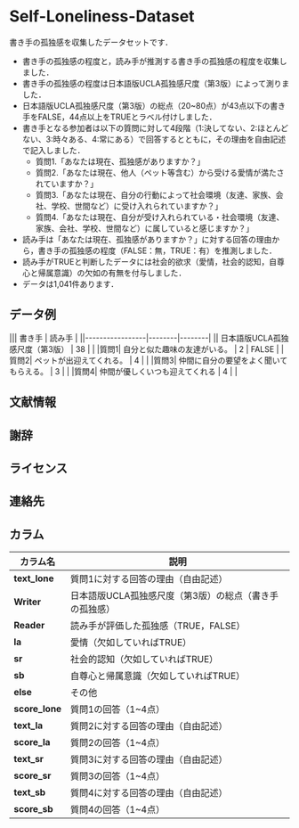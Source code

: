 # Self-Loneliness-Dataset

書き手の孤独感を収集したデータセットです．  
* 書き手の孤独感の程度と，読み手が推測する書き手の孤独感の程度を収集しました．
* 書き手の孤独感の程度は日本語版UCLA孤独感尺度（第3版）によって測りました．
* 日本語版UCLA孤独感尺度（第3版）の総点（20~80点）が43点以下の書き手をFALSE，44点以上をTRUEとラベル付けしました．
* 書き手となる参加者は以下の質問に対して4段階（1:決してない、2:ほとんどない、3:時々ある、4:常にある）で回答するとともに，その理由を自由記述で記入しました．
    * 質問1.「あなたは現在、孤独感がありますか？」
    * 質問2.「あなたは現在、他人（ペット等含む）から受ける愛情が満たされていますか？」
    * 質問3.「あなたは現在、自分の行動によって社会環境（友達、家族、会社、学校、世間など）に受け入れられていますか？」
    * 質問4.「あなたは現在、自分が受け入れられている・社会環境（友達、家族、会社、学校、世間など）に属していると感じますか？」
* 読み手は「あなたは現在、孤独感がありますか？」に対する回答の理由から，書き手の孤独感の程度（FALSE：無，TRUE：有）を推測しました．
* 読み手がTRUEと判断したデータには社会的欲求（愛情，社会的認知，自尊心と帰属意識）の欠如の有無を付与しました．
* データは1,041件あります．

## データ例

||| 書き手 | 読み手 |
||-----------------|--------|--------|
|| 日本語版UCLA孤独感尺度（第3版） | 38     |        |
|質問1| 自分と似た趣味の友達がいる。 | 2      | FALSE  |
|質問2| ペットが出迎えてくれる。 | 4      |        |
|質問3| 仲間に自分の要望をよく聞いてもらえる。 | 3      |        |
|質問4| 仲間が優しくいつも迎えてくれる | 4      |        |


## 文献情報

## 謝辞

## ライセンス

## 連絡先

## カラム

| カラム名        | 説明 |
|---------------|------------------------------------------------------------------------------------------------------------------------------------|
| **text_lone**  | 質問1に対する回答の理由（自由記述） |
| **Writer** | 日本語版UCLA孤独感尺度（第3版）の総点（書き手の孤独感） |
| **Reader** | 読み手が評価した孤独感（TRUE，FALSE） |
| **la**        | 愛情（欠如していればTRUE） |
| **sr**        | 社会的認知（欠如していればTRUE） |
| **sb**        | 自尊心と帰属意識（欠如していればTRUE） |
| **else**      | その他 |
| **score_lone** | 質問1の回答（1~4点） |
| **text_la**   | 質問2に対する回答の理由（自由記述） |
| **score_la**  | 質問2の回答（1~4点）|
| **text_sr**   | 質問3に対する回答の理由（自由記述） |
| **score_sr**  | 質問3の回答（1~4点） |
| **text_sb**   | 質問4に対する回答の理由（自由記述） |
| **score_sb**  | 質問4の回答（1~4点）|
